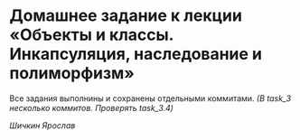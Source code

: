 # Домашнее задание к лекции «Объекты и классы. Инкапсуляция, наследование и полиморфизм»

Все задания выполнины и сохранены отдельными коммитами. _(В task_3 несколько коммитов. Проверять task_3.4)_

_Шичкин Ярослав_